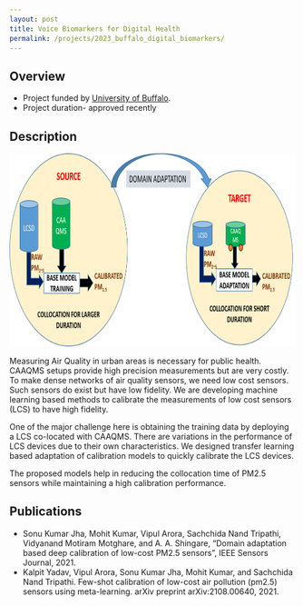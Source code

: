 ```yaml
---
layout: post
title: Voice Biomarkers for Digital Health
permalink: /projects/2023_buffalo_digital_biomarkers/
---
```


## Overview

  - Project funded by [University of Buffalo]().
  - Project duration- approved recently

## Description

<img class="img-cover mb-3" src="/assets/images/projects/2021_sensors_graph_abs.png" width="800" height="340">
<br />

Measuring Air Quality in urban areas is necessary for public health. CAAQMS setups provide high precision measurements but are very costly. To make dense networks of air quality sensors, we need low cost sensors. Such sensors do exist but have low fidelity. We are developing machine learning based methods to calibrate the measurements of low cost sensors (LCS) to have high fidelity.

One of the major challenge here is obtaining the training data by deploying a LCS co-located with CAAQMS. There are variations in the performance of LCS devices due to their own characteristics. We designed transfer learning based adaptation of calibration models to quickly calibrate the LCS devices.

The proposed models help in reducing the collocation time of PM2.5 sensors while maintaining a high calibration performance.

## Publications
- Sonu Kumar Jha, Mohit Kumar, Vipul Arora, Sachchida Nand Tripathi, Vidyanand Motiram Motghare, and A. A. Shingare, “Domain adaptation based deep calibration of low-cost PM2.5 sensors”, IEEE Sensors Journal, 2021.
- Kalpit Yadav, Vipul Arora, Sonu Kumar Jha, Mohit Kumar, and Sachchida Nand Tripathi. Few-shot calibration of low-cost air pollution (pm2.5) sensors using meta-learning. arXiv preprint arXiv:2108.00640, 2021.